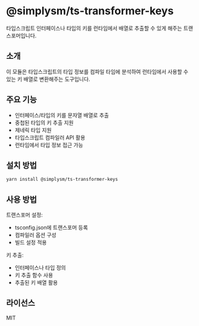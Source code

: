 # @simplysm/ts-transformer-keys

타입스크립트 인터페이스나 타입의 키를 런타임에서 배열로 추출할 수 있게 해주는 트랜스포머입니다.

## 소개

이 모듈은 타입스크립트의 타입 정보를 컴파일 타임에 분석하여 런타임에서 사용할 수 있는 키 배열로 변환해주는 도구입니다.

## 주요 기능

- 인터페이스/타입의 키를 문자열 배열로 추출
- 중첩된 타입의 키 추출 지원
- 제네릭 타입 지원
- 타입스크립트 컴파일러 API 활용
- 런타임에서 타입 정보 접근 가능

## 설치 방법

```bash
yarn install @simplysm/ts-transformer-keys
```

## 사용 방법

트랜스포머 설정:
- tsconfig.json에 트랜스포머 등록
- 컴파일러 옵션 구성
- 빌드 설정 적용

키 추출:
- 인터페이스나 타입 정의
- 키 추출 함수 사용
- 추출된 키 배열 활용

## 라이선스

MIT
